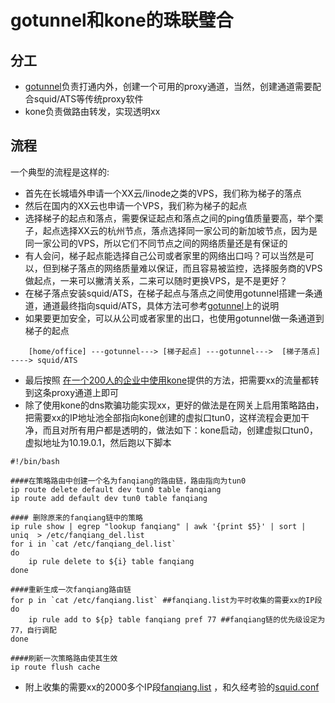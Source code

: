 # gotunnel和kone的珠联璧合


## 分工
  * [gotunnel]( https://github.com/feng92f/gotunnel )负责打通内外，创建一个可用的proxy通道，当然，创建通道需要配合squid/ATS等传统proxy软件
  * kone负责做路由转发，实现透明xx

## 流程
一个典型的流程是这样的:
  * 首先在长城墙外申请一个XX云/linode之类的VPS，我们称为梯子的落点
  * 然后在国内的XX云也申请一个VPS，我们称为梯子的起点
  * 选择梯子的起点和落点，需要保证起点和落点之间的ping值质量要高，举个栗子，起点选择XX云的杭州节点，落点选择同一家公司的新加坡节点，因为是同一家公司的VPS，所以它们不同节点之间的网络质量还是有保证的
  * 有人会问，梯子起点能选择自己公司或者家里的网络出口吗？可以当然是可以，但到梯子落点的网络质量难以保证，而且容易被监控，选择服务商的VPS做起点，一来可以撇清关系，二来可以随时更换VPS，是不是更好？
  * 在梯子落点安装squid/ATS，在梯子起点与落点之间使用gotunnel搭建一条通道，通道最终指向squid/ATS，具体方法可参考[gotunnel](https://github.com/feng92f/gotunnel)上的说明
  * 如果要更加安全，可以从公司或者家里的出口，也使用gotunnel做一条通道到梯子的起点
```
    [home/office] ---gotunnel---> [梯子起点] ---gotunnel--->  [梯子落点] ----> squid/ATS
```
  * 最后按照 [在一个200人的企业中使用kone](./kone-in-ent-network.md)提供的方法，把需要xx的流量都转到这条proxy通道上即可
  * 除了使用kone的dns欺骗功能实现xx，更好的做法是在网关上启用策略路由，把需要xx的IP地址池全部指向kone创建的虚拟口tun0，这样流程会更加干净，而且对所有用户都是透明的，做法如下：kone启动，创建虚拟口tun0，虚拟地址为10.19.0.1，然后跑以下脚本
```
#!/bin/bash

####在策略路由中创建一个名为fanqiang的路由链，路由指向为tun0
ip route delete default dev tun0 table fanqiang
ip route add default dev tun0 table fanqiang

#### 删除原来的fanqiang链中的策略
ip rule show | egrep "lookup fanqiang" | awk '{print $5}' | sort | uniq  > /etc/fanqiang_del.list
for i in `cat /etc/fanqiang_del.list`
do
    ip rule delete to ${i} table fanqiang
done

####重新生成一次fanqiang路由链
for p in `cat /etc/fanqiang.list` ##fanqiang.list为平时收集的需要xx的IP段
do
    ip rule add to ${p} table fanqiang pref 77 ##fanqiang链的优先级设定为77，自行调配
done

####刷新一次策略路由使其生效
ip route flush cache
```

  * 附上收集的需要xx的2000多个IP段[fanqiang.list]( ./fanqiang.list ) ，和久经考验的[squid.conf]( ./squid.conf )

